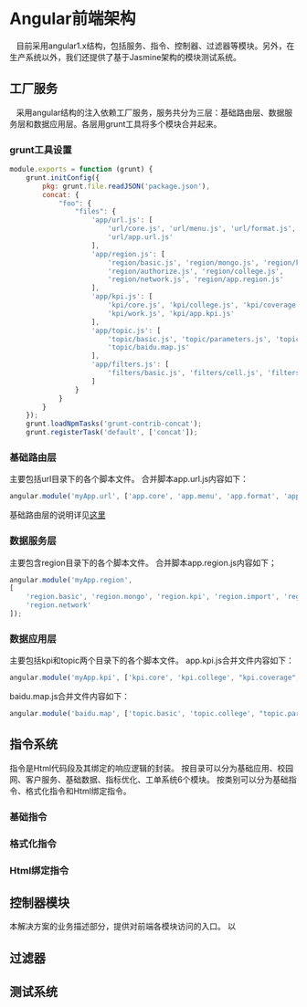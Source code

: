 # Angular前端架构
    目前采用angular1.x结构，包括服务、指令、控制器、过滤器等模块。另外，在生产系统以外，我们还提供了基于Jasmine架构的模块测试系统。
## 工厂服务
    采用angular结构的注入依赖工厂服务，服务共分为三层：基础路由层、数据服务层和数据应用层。各层用grunt工具将多个模块合并起来。
### grunt工具设置
```javascript
module.exports = function (grunt) {
    grunt.initConfig({
        pkg: grunt.file.readJSON('package.json'),
        concat: {
            "foo": {
                "files": {
                    'app/url.js': [
                        'url/core.js', 'url/menu.js', 'url/format.js', 'url/geometry.js', 'url/calculation.js',
                        'url/app.url.js'
                    ],
                    'app/region.js': [
                        'region/basic.js', 'region/mongo.js', 'region/kpi.js', 'region/import.js',
                        'region/authorize.js', 'region/college.js',
                        'region/network.js', 'region/app.region.js'
                    ],
                    'app/kpi.js': [
                        'kpi/core.js', 'kpi/college.js', 'kpi/coverage.js', 'kpi/customer.js', 'kpi/parameter.js',
                        'kpi/work.js', 'kpi/app.kpi.js'
                    ],
                    'app/topic.js': [
                        'topic/basic.js', 'topic/parameters.js', 'topic/college.js', 'topic/dialog.js',
                        'topic/baidu.map.js'
                    ],
                    'app/filters.js': [
                        'filters/basic.js', 'filters/cell.js', 'filters/handoff.js', 'filters/combined.js'
                    ]
                }
            }
        }
    });
    grunt.loadNpmTasks('grunt-contrib-concat');
    grunt.registerTask('default', ['concat']);
```
### 基础路由层
主要包括url目录下的各个脚本文件。
合并脚本app.url.js内容如下：
```javascript
angular.module('myApp.url', ['app.core', 'app.menu', 'app.format', 'app.geometry', 'app.calculation']);
```
基础路由层的说明详见[这里](https://github.com/ouyh18/LtePlatform/blob/master/AngularUrlFactory.md)
### 数据服务层
主要包含region目录下的各个脚本文件。
合并脚本app.region.js内容如下；
```javascript
angular.module('myApp.region',
[
    'region.basic', 'region.mongo', 'region.kpi', 'region.import', 'region.authorize', 'region.college',
    'region.network'
]);
```
### 数据应用层
主要包括kpi和topic两个目录下的各个脚本文件。
app.kpi.js合并文件内容如下：
```javascript
angular.module('myApp.kpi', ['kpi.core', 'kpi.college', "kpi.coverage", 'kpi.customer', 'kpi.parameter', 'kpi.work']);
```
baidu.map.js合并文件内容如下：
```javascript
angular.module('baidu.map', ['topic.basic', 'topic.college', "topic.parameters", 'topic.dialog']);
```
## 指令系统
指令是Html代码段及其绑定的响应逻辑的封装。
按目录可以分为基础应用、校园网、客户服务、基础数据、指标优化、工单系统6个模块。
按类别可以分为基础指令、格式化指令和Html绑定指令。
### 基础指令
### 格式化指令
### Html绑定指令
## 控制器模块
本解决方案的业务描述部分，提供对前端各模块访问的入口。
以
## 过滤器
## 测试系统
